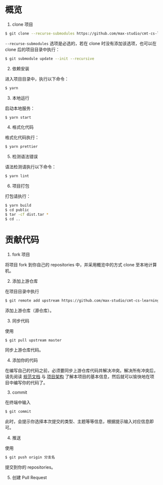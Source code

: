 # 概览

1. clone 项目

```bash
$ git clone --recurse-submodules https://github.com/max-studio/cmt-cs-learning-website.git
```

`--recurse-submodules` 选项是必选的，若在 clone 时没有添加该选项，也可以在 clone 后的项目目录中执行：

```bash
$ git submodule update --init --recursive
```

2. 依赖安装

进入项目目录中，执行以下命令：

```bash
$ yarn
```

3. 本地运行

启动本地服务：

```bash
$ yarn start
```

4. 格式化代码

格式化代码执行：

```bash
$ yarn prettier
```

5. 检测语法错误

语法检测请执行以下命令：

```bash
$ yarn lint
```

6. 项目打包

打包请执行：

```bash
$ yarn build
$ cd public
$ tar -cf dist.tar *
$ cd ..
```

# 贡献代码

1. fork 项目

将项目 fork 到你自己的 repositories 中，并采用概览中的方式 clone 至本地计算机。

2. 添加上游仓库

在项目目录中执行

```bash
$ git remote add upstream https://github.com/max-studio/cmt-cs-learning-website.git
```

添加上游仓库（源仓库）。

3. 同步代码

使用

```bash
$ git pull upstream master
```

同步上游仓库代码。

4. 添加你的代码

在编写自己的代码之前，必须要同步上游仓库代码并解决冲突。解决所有冲突后，请先阅读 [规范文档](./docs/standard.md) 与 [项目架构](./docs/structure.md) 了解本项目的基本信息，然后就可以愉快地在项目中编写你的代码了。

3. commit

在终端中输入

```bash
$ git commit
```

此时，会提示你选择本次提交的类型、主题等等信息，根据提示输入对应信息即可。

4. 推送

使用

```bash
$ git push origin 分支名
```

提交到你的 repositories。

5. 创建 Pull Request

